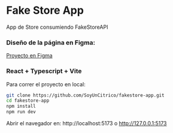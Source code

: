 # Fake Store App
App de Store consumiendo FakeStoreAPI

### Diseño de la página en Figma:
[Proyecto en Figma](https://www.figma.com/design/BgHESvjNbWGjyMGl2xHpxE/FakeStore-Final?node-id=1-78&t=Uv5HReghhTQNNhaJ-1)

### React + Typescript + Vite

Para correr el proyecto en local:

``` bash
git clone https://github.com/SoyUnCitrico/fakestore-app.git
cd fakestore-app
npm install
npm run dev
```

Abrir el navegador en:
http://localhost:5173
o
http://127.0.0.1:5173